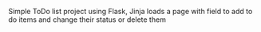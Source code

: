 Simple ToDo list project using Flask, Jinja
loads a page with field to add to do items and change their status or delete them 
